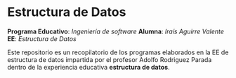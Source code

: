# **Estructura de Datos**

**Programa Educativo**: *Ingeniería de software*
**Alumna**: *Iraís Aguirre Valente*
**EE**: *Estructura de Datos*

Este repositorio es un recopilatorio de los programas elaborados en la EE de estructura de datos impartida por el profesor Adolfo Rodriguez Parada dentro de la experiencia educativa **estructura de datos**.
